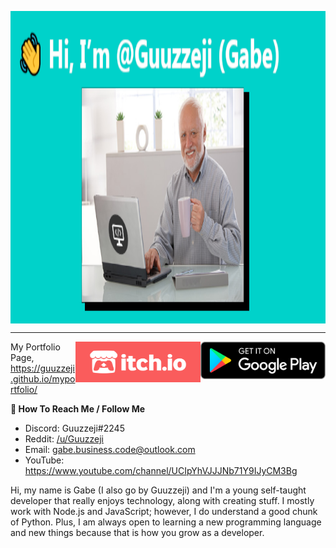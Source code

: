 <p align="center">
  <img align="center" src="/logo_banner.png" width="1000" height="500">
</p>

---

<a href="https://play.google.com/store/apps/dev?id=8811179052647684207"><img src="/google-play.png" width="200" height="60" align="right"></a>
<a href="https://guuzzeji.itch.io/"><img src="/itchio-logo.png" width="200" height="65" align="right"></a>

My Portfolio Page, https://guuzzeji.github.io/myportfolio/

**💬 How To Reach Me / Follow Me**
- Discord: Guuzzeji#2245 
- Reddit: [/u/Guuzzeji](https://www.reddit.com/user/Guuzzeji/)
- Email: gabe.business.code@outlook.com
- YouTube: https://www.youtube.com/channel/UCIpYhVJJJNb71Y9IJyCM3Bg

Hi, my name is Gabe (I also go by Guuzzeji) and I'm a young self-taught developer that really enjoys technology, along with creating stuff. I mostly work with Node.js and JavaScript; however, I do understand a good chunk of Python. Plus, I am always open to learning a new programming language and new things because that is how you grow as a developer. 

<!---
Guuzzeji/Guuzzeji is a ✨ special ✨ repository because its `README.md` (this file) appears on your GitHub profile.
You can click the Preview link to take a look at your changes.
--->
